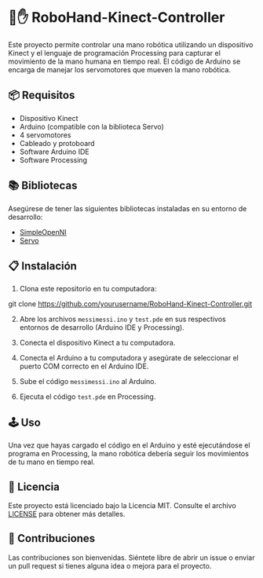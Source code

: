 # 🤖✋ RoboHand-Kinect-Controller

Este proyecto permite controlar una mano robótica utilizando un dispositivo Kinect y el lenguaje de programación Processing para capturar el movimiento de la mano humana en tiempo real. El código de Arduino se encarga de manejar los servomotores que mueven la mano robótica.

## 📦 Requisitos

- Dispositivo Kinect
- Arduino (compatible con la biblioteca Servo)
- 4 servomotores
- Cableado y protoboard
- Software Arduino IDE
- Software Processing

## 📚 Bibliotecas

Asegúrese de tener las siguientes bibliotecas instaladas en su entorno de desarrollo:

- [SimpleOpenNI](https://github.com/totovr/SimpleOpenNI)
- [Servo](https://www.arduino.cc/en/Reference/Servo)

## 📋 Instalación

1. Clona este repositorio en tu computadora:

git clone https://github.com/yourusername/RoboHand-Kinect-Controller.git


2. Abre los archivos `messimessi.ino` y `test.pde` en sus respectivos entornos de desarrollo (Arduino IDE y Processing).

3. Conecta el dispositivo Kinect a tu computadora.

4. Conecta el Arduino a tu computadora y asegúrate de seleccionar el puerto COM correcto en el Arduino IDE.

5. Sube el código `messimessi.ino` al Arduino.

6. Ejecuta el código `test.pde` en Processing.

## 🕹️ Uso

Una vez que hayas cargado el código en el Arduino y esté ejecutándose el programa en Processing, la mano robótica debería seguir los movimientos de tu mano en tiempo real.

## 📖 Licencia

Este proyecto está licenciado bajo la Licencia MIT. Consulte el archivo [LICENSE](LICENSE) para obtener más detalles.

## 🤝 Contribuciones

Las contribuciones son bienvenidas. Siéntete libre de abrir un issue o enviar un pull request si tienes alguna idea o mejora para el proyecto.

